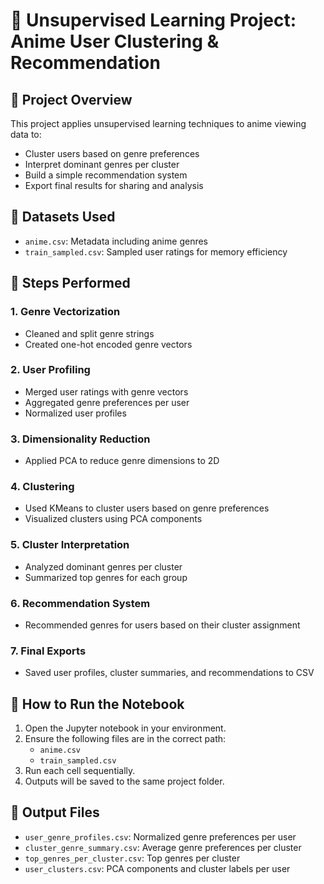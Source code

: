 # 🎯 Unsupervised Learning Project: Anime User Clustering & Recommendation

## 📘 Project Overview
This project applies unsupervised learning techniques to anime viewing data to:
- Cluster users based on genre preferences  
- Interpret dominant genres per cluster  
- Build a simple recommendation system  
- Export final results for sharing and analysis  

## 📂 Datasets Used
- `anime.csv`: Metadata including anime genres  
- `train_sampled.csv`: Sampled user ratings for memory efficiency  

## 🧠 Steps Performed

### 1. Genre Vectorization
- Cleaned and split genre strings  
- Created one-hot encoded genre vectors  

### 2. User Profiling
- Merged user ratings with genre vectors  
- Aggregated genre preferences per user  
- Normalized user profiles  

### 3. Dimensionality Reduction
- Applied PCA to reduce genre dimensions to 2D  

### 4. Clustering
- Used KMeans to cluster users based on genre preferences  
- Visualized clusters using PCA components  

### 5. Cluster Interpretation
- Analyzed dominant genres per cluster  
- Summarized top genres for each group  

### 6. Recommendation System
- Recommended genres for users based on their cluster assignment  

### 7. Final Exports
- Saved user profiles, cluster summaries, and recommendations to CSV  

## 🚀 How to Run the Notebook
1. Open the Jupyter notebook in your environment.  
2. Ensure the following files are in the correct path:  
   - `anime.csv`  
   - `train_sampled.csv`  
3. Run each cell sequentially.  
4. Outputs will be saved to the same project folder.

## 📁 Output Files
- `user_genre_profiles.csv`: Normalized genre preferences per user  
- `cluster_genre_summary.csv`: Average genre preferences per cluster  
- `top_genres_per_cluster.csv`: Top genres per cluster  
- `user_clusters.csv`: PCA components and cluster labels per user  
